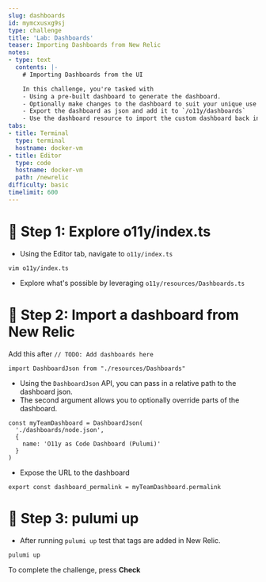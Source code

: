 ```yaml
---
slug: dashboards
id: mymcxusxg9sj
type: challenge
title: 'Lab: Dashboards'
teaser: Importing Dashboards from New Relic
notes:
- type: text
  contents: |-
    # Importing Dashboards from the UI

    In this challenge, you're tasked with
    - Using a pre-built dashboard to generate the dashboard.
    - Optionally make changes to the dashboard to suit your unique use cases.
    - Export the dashboard as json and add it to `/o11y/dashboards`
    - Use the dashboard resource to import the custom dashboard back into New Relic.
tabs:
- title: Terminal
  type: terminal
  hostname: docker-vm
- title: Editor
  type: code
  hostname: docker-vm
  path: /newrelic
difficulty: basic
timelimit: 600
---
```


🧪 Step 1: Explore o11y/index.ts
=======================

- Using the Editor tab, navigate to `o11y/index.ts`

```
vim o11y/index.ts
```

- Explore what's possible by leveraging `o11y/resources/Dashboards.ts`

🧪 Step 2: Import a dashboard from New Relic
=======================

Add this after `// TODO: Add dashboards here`
```
import DashboardJson from "./resources/Dashboards"
```

- Using the `DashboardJson` API, you can pass in a relative path to the dashboard json.
- The second argument allows you to optionally override parts of the dashboard.

```
const myTeamDashboard = DashboardJson(
  './dashboards/node.json',
  {
    name: 'O11y as Code Dashboard (Pulumi)'
  }
)
```

- Expose the URL to the dashboard
```
export const dashboard_permalink = myTeamDashboard.permalink
```

🏁 Step 3: pulumi up
=========

- After running `pulumi up` test that tags are added in New Relic.

```
pulumi up
```

To complete the challenge, press **Check**
